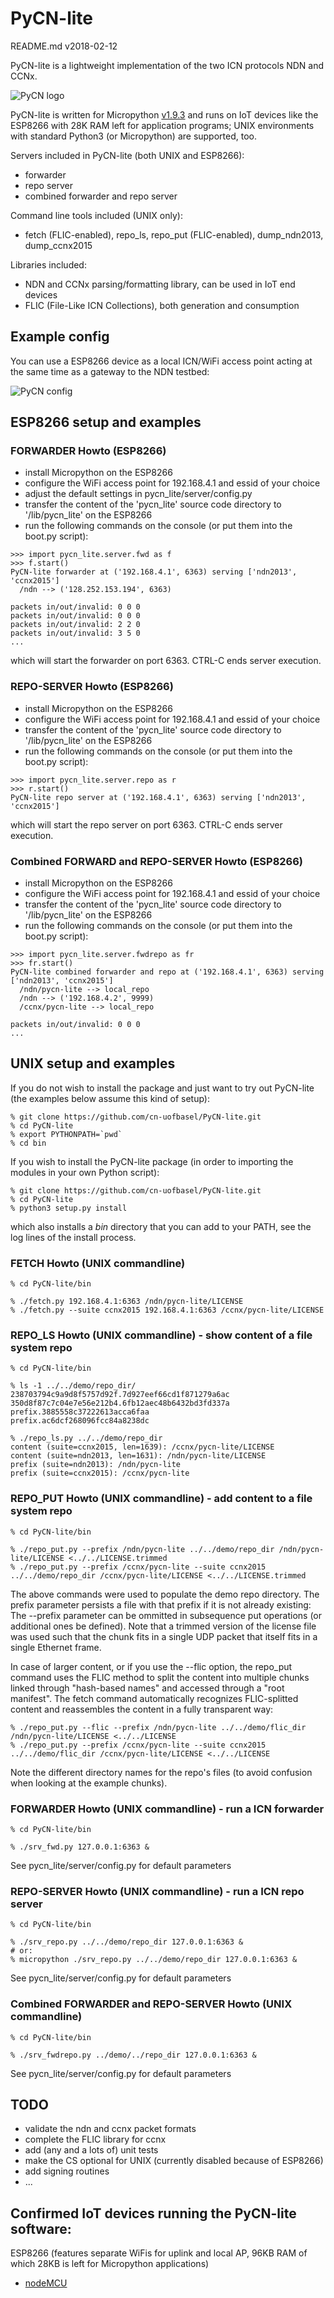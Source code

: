 # PyCN-lite

README.md v2018-02-12

PyCN-lite is a lightweight implementation of the two ICN protocols
NDN and CCNx.

![PyCN logo](doc/pycn-lite-logo-952x184.png)

PyCN-lite is written for Micropython
[v1.9.3](http://docs.micropython.org/en/v1.9.3/pyboard/) and runs on
IoT devices like the ESP8266 with 28K RAM left for application
programs; UNIX environments with standard Python3 (or Micropython) are
supported, too.

Servers included in PyCN-lite (both UNIX and ESP8266):
* forwarder
* repo server
* combined forwarder and repo server

Command line tools included (UNIX only):
* fetch (FLIC-enabled), repo_ls, repo_put (FLIC-enabled), dump_ndn2013, dump_ccnx2015

Libraries included:
* NDN and CCNx parsing/formatting library, can be used in IoT end devices
* FLIC (File-Like ICN Collections), both generation and consumption

## Example config

You can use a ESP8266 device as a local ICN/WiFi access point
acting at the same time as a gateway to the NDN testbed:

![PyCN config](doc/PyCN-config.png "PyCN as an IoT gateway")


## ESP8266 setup and examples

### FORWARDER Howto (ESP8266)

* install Micropython on the ESP8266
* configure the WiFi access point for 192.168.4.1 and essid of your choice
* adjust the default settings in pycn_lite/server/config.py
* transfer the content of the 'pycn_lite' source code directory to '/lib/pycn_lite' on the ESP8266
* run the following commands on the console (or put them into the boot.py script):
```
>>> import pycn_lite.server.fwd as f
>>> f.start()
PyCN-lite forwarder at ('192.168.4.1', 6363) serving ['ndn2013', 'ccnx2015']
  /ndn --> ('128.252.153.194', 6363)

packets in/out/invalid: 0 0 0
packets in/out/invalid: 0 0 0
packets in/out/invalid: 2 2 0
packets in/out/invalid: 3 5 0
...
```
which will start the forwarder on port 6363. CTRL-C ends server execution.


### REPO-SERVER Howto (ESP8266)

* install Micropython on the ESP8266
* configure the WiFi access point for 192.168.4.1 and essid of your choice
* transfer the content of the 'pycn_lite' source code directory to '/lib/pycn_lite' on the ESP8266
* run the following commands on the console (or put them into the boot.py script):
```
>>> import pycn_lite.server.repo as r
>>> r.start()
PyCN-lite repo server at ('192.168.4.1', 6363) serving ['ndn2013', 'ccnx2015']
```
which will start the repo server on port 6363. CTRL-C ends server execution.


### Combined FORWARD and REPO-SERVER Howto (ESP8266)

* install Micropython on the ESP8266
* configure the WiFi access point for 192.168.4.1 and essid of your choice
* transfer the content of the 'pycn_lite' source code directory to '/lib/pycn_lite' on the ESP8266
* run the following commands on the console (or put them into the boot.py script):
```
>>> import pycn_lite.server.fwdrepo as fr
>>> fr.start()
PyCN-lite combined forwarder and repo at ('192.168.4.1', 6363) serving ['ndn2013', 'ccnx2015']
  /ndn/pycn-lite --> local_repo
  /ndn --> ('192.168.4.2', 9999)
  /ccnx/pycn-lite --> local_repo

packets in/out/invalid: 0 0 0
...
```

## UNIX setup and examples

If you do not wish to install the package and just want to try out
PyCN-lite (the examples below assume this kind of setup):
```
% git clone https://github.com/cn-uofbasel/PyCN-lite.git
% cd PyCN-lite
% export PYTHONPATH=`pwd`
% cd bin
```

If you wish to install the PyCN-lite package (in order to importing
the modules in your own Python script):
```
% git clone https://github.com/cn-uofbasel/PyCN-lite.git
% cd PyCN-lite
% python3 setup.py install
```
which also installs a _bin_ directory that you can add to your PATH,
see the log lines of the install process.


### FETCH Howto (UNIX commandline)
```
% cd PyCN-lite/bin

% ./fetch.py 192.168.4.1:6363 /ndn/pycn-lite/LICENSE
% ./fetch.py --suite ccnx2015 192.168.4.1:6363 /ccnx/pycn-lite/LICENSE
```

### REPO_LS Howto (UNIX commandline) - show content of a file system repo
```
% cd PyCN-lite/bin

% ls -1 ../../demo/repo_dir/
238703794c9a9d8f5757d92f.7d927eef66cd1f871279a6ac
350d8f87c7c04e7e56e212b4.6fb12aec48b6432bd3fd337a
prefix.3885558c37222613acca6faa
prefix.ac6dcf268096fcc84a8238dc

% ./repo_ls.py ../../demo/repo_dir
content (suite=ccnx2015, len=1639): /ccnx/pycn-lite/LICENSE
content (suite=ndn2013, len=1631): /ndn/pycn-lite/LICENSE
prefix (suite=ndn2013): /ndn/pycn-lite
prefix (suite=ccnx2015): /ccnx/pycn-lite
```

### REPO_PUT Howto (UNIX commandline) - add content to a file system repo
```
% cd PyCN-lite/bin

% ./repo_put.py --prefix /ndn/pycn-lite ../../demo/repo_dir /ndn/pycn-lite/LICENSE <../../LICENSE.trimmed 
% ./repo_put.py --prefix /ccnx/pycn-lite --suite ccnx2015 ../../demo/repo_dir /ccnx/pycn-lite/LICENSE <../../LICENSE.trimmed
```

The above commands were used to populate the demo repo directory. The
prefix parameter persists a file with that prefix if it is not already
existing: The --prefix parameter can be ommitted in subsequence put
operations (or additional ones be defined). Note that a trimmed
version of the license file was used such that the chunk fits in a
single UDP packet that itself fits in a single Ethernet frame.

In case of larger content, or if you use the --flic option, the
repo_put command uses the FLIC method to split the content into
multiple chunks linked through "hash-based names" and accessed through
a "root manifest". The fetch command automatically recognizes
FLIC-splitted content and reassembles the content in a fully
transparent way:

```
% ./repo_put.py --flic --prefix /ndn/pycn-lite ../../demo/flic_dir /ndn/pycn-lite/LICENSE <../../LICENSE
% ./repo_put.py --prefix /ccnx/pycn-lite --suite ccnx2015 ../../demo/flic_dir /ccnx/pycn-lite/LICENSE <../../LICENSE
```

Note the different directory names for the repo's files (to avoid
confusion when looking at the example chunks).


### FORWARDER Howto (UNIX commandline) - run a ICN forwarder

```
% cd PyCN-lite/bin

% ./srv_fwd.py 127.0.0.1:6363 &
```
See pycn_lite/server/config.py for default parameters


### REPO-SERVER Howto (UNIX commandline) - run a ICN repo server

```
% cd PyCN-lite/bin

% ./srv_repo.py ../../demo/repo_dir 127.0.0.1:6363 &
# or:
% micropython ./srv_repo.py ../../demo/repo_dir 127.0.0.1:6363 &
```
See pycn_lite/server/config.py for default parameters


### Combined FORWARDER and REPO-SERVER Howto (UNIX commandline)

```
% cd PyCN-lite/bin

% ./srv_fwdrepo.py ../demo/../repo_dir 127.0.0.1:6363 &
```
See pycn_lite/server/config.py for default parameters


## TODO

* validate the ndn and ccnx packet formats
* complete the FLIC library for ccnx
* add (any and a lots of) unit tests
* make the CS optional for UNIX (currently disabled because of ESP8266)
* add signing routines
* ...

## Confirmed IoT devices running the PyCN-lite software:

ESP8266 (features separate WiFis for uplink and local AP, 96KB RAM of
which 28KB is left for Micropython applications)
* [nodeMCU](http://nodemcu.com/index_en.html)
